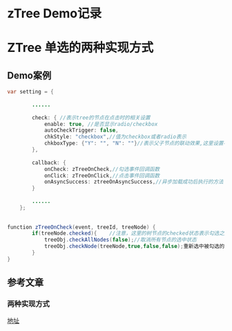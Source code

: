 # zTree Demo记录


# ZTree 单选的两种实现方式

## Demo案例

```java
var setting = {
 
        ......
 
        check: { //表示tree的节点在点击时的相关设置
            enable: true, //是否显示radio/checkbox
            autoCheckTrigger: false,
            chkStyle: "checkbox",//值为checkbox或者radio表示
            chkboxType: {"Y": "", "N": ""}//表示父子节点的联动效果,这里设置不联动
        },
 
        callback: {
            onCheck: zTreeOnCheck,//勾选事件回调函数
            onClick: zTreeOnClick,//点击事件回调函数
            onAsyncSuccess: ztreeOnAsyncSuccess,//异步加载成功后执行的方法
        }
 
        ......
    };
 
 
function zTreeOnCheck(event, treeId, treeNode) {
        if(treeNode.checked){    //注意，这里的树节点的checked状态表示勾选之后的状态
            treeObj.checkAllNodes(false);//取消所有节点的选中状态
            treeObj.checkNode(treeNode,true,false,false);重新选中被勾选的节点
        }
}

```


## 参考文章

### 两种实现方式


[地址](https://blog.csdn.net/junxiao_chen/article/details/83081825)
